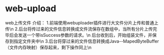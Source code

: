 # web-upload
web上传文件
介绍：
1.前端使用webuploader插件进行大文件分片上传和普通上传\n
2.后台将传过来的文件信息转换成文件流保存在数组中，当所有分片上传完毕后会发送一个带isSuccess参数的请求。\n
  后台收到后，开始组装文件，并保存到指定文件夹中\n
3.后台将穿过来的文件信息转换成Java--MapedByteBuffer（文件内存映射）保存起来，剩下操作同上\n


